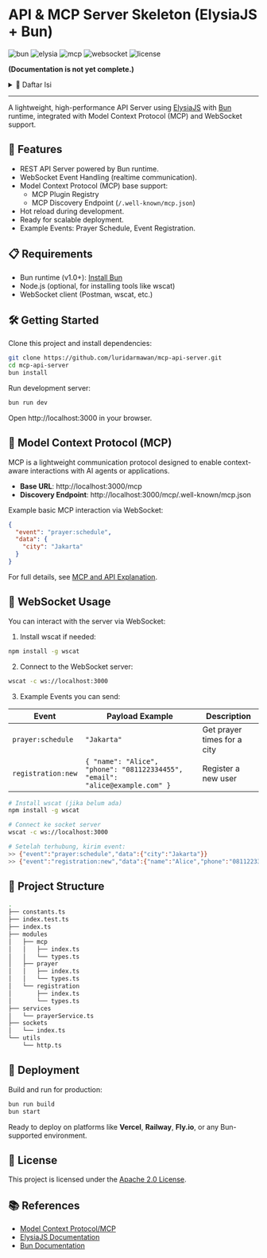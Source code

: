 # API & MCP Server Skeleton (ElysiaJS + Bun)

![bun](https://img.shields.io/badge/Bun-v1.2%2B-blue)
![elysia](https://img.shields.io/badge/ElysiaJS-Server-orange)
![mcp](https://img.shields.io/badge/MCP-Supported-green)
![websocket](https://img.shields.io/badge/WebSocket-Supported-green)
![license](https://img.shields.io/badge/License-Apache%202.0-blueviolet)

__(Documentation is not yet complete.)__

<!-- TOC -->
<details>
<summary>📑 Daftar Isi</summary>

- [API & MCP Server Skeleton (ElysiaJS + Bun)](#api--mcp-server-skeleton-elysiajs--bun)
  - [🚀 Features](#-features)
  - [📌 Requirements](#-requirements)
  - [🛠️ Getting Started](#-getting-started)
  - [🧠 Model Context Protocol (MCP)](#-model-context-protocol-mcp)
  - [🔌 WebSocket Usage](#-websocket-usage)
  - [📁 Project Structure](#-project-structure)
  - [🚀 Deployment](#-deployment)
  - [🔖 License](#-license)
  - [📘 References](#-references)
- [MCP vs Traditional API](MCP_and_API.md)
</details>

---

A lightweight, high-performance API Server using [ElysiaJS](https://elysiajs.com/) with [Bun](https://bun.sh/) runtime, integrated with Model Context Protocol (MCP) and WebSocket support.


## 🚀 Features

- REST API Server powered by Bun runtime.
- WebSocket Event Handling (realtime communication).
- Model Context Protocol (MCP) base support:
  - MCP Plugin Registry
  - MCP Discovery Endpoint (`/.well-known/mcp.json`)
- Hot reload during development.
- Ready for scalable deployment.
- Example Events: Prayer Schedule, Event Registration.


## 📋 Requirements

- Bun runtime (v1.0+): [Install Bun](https://bun.sh/docs/installation)
- Node.js (optional, for installing tools like wscat)
- WebSocket client (Postman, wscat, etc.)


## 🛠️ Getting Started

Clone this project and install dependencies:

```bash
git clone https://github.com/luridarmawan/mcp-api-server.git
cd mcp-api-server
bun install
```

Run development server:

```bash
bun run dev
```

Open http://localhost:3000 in your browser.


## 🧠 Model Context Protocol (MCP)

MCP is a lightweight communication protocol designed to enable context-aware interactions with AI agents or applications.

- **Base URL**: http://localhost:3000/mcp
- **Discovery Endpoint**: http://localhost:3000/mcp/.well-known/mcp.json

Example basic MCP interaction via WebSocket:

```json
{
  "event": "prayer:schedule",
  "data": {
    "city": "Jakarta"
  }
}
```

For full details, see [MCP and API Explanation](MCP_and_API.md).


## 🔌 WebSocket Usage

You can interact with the server via WebSocket:

1. Install wscat if needed:

```bash
npm install -g wscat
```

2. Connect to the WebSocket server:
```bash
wscat -c ws://localhost:3000
```

3. Example Events you can send:

| Event | Payload Example | Description |
|---|---|---|
| `prayer:schedule` | `"Jakarta"` | Get prayer times for a city |
| `registration:new` | `{ "name": "Alice", "phone": "081122334455", "email": "alice@example.com" }` | Register a new user |



```bash
# Install wscat (jika belum ada)
npm install -g wscat

# Connect ke socket server
wscat -c ws://localhost:3000

# Setelah terhubung, kirim event:
>> {"event":"prayer:schedule","data":{"city":"Jakarta"}}
>> {"event":"registration:new","data":{"name":"Alice","phone":"081122334455","email":"alice@example.com"}}
```

## 📁 Project Structure

```bash
.
├── constants.ts
├── index.test.ts
├── index.ts
├── modules
│   ├── mcp
│   │   ├── index.ts
│   │   └── types.ts
│   ├── prayer
│   │   ├── index.ts
│   │   └── types.ts
│   └── registration
│       ├── index.ts
│       └── types.ts
├── services
│   └── prayerService.ts
├── sockets
│   └── index.ts
└── utils
    └── http.ts
```

## 🚀 Deployment

Build and run for production:

```bash
bun run build
bun start
```

Ready to deploy on platforms like **Vercel**, **Railway**, **Fly.io**, or any Bun-supported environment.

## 📄 License

This project is licensed under the [Apache 2.0 License](LICENSE).

## 📚 References

- [Model Context Protocol/MCP](https://modelcontextprotocol.io/)
- [ElysiaJS Documentation](https://elysiajs.com/)
- [Bun Documentation](https://bun.sh/docs)

